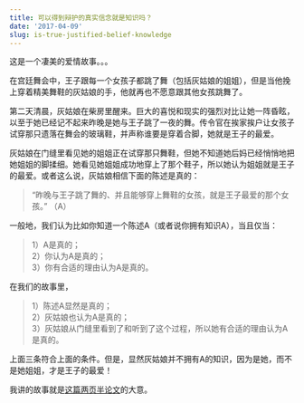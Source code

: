 ```yaml
---
title: 可以得到辩护的真实信念就是知识吗？
date: '2017-04-09'
slug: is-true-justified-belief-knowledge
---
```


这是一个凄美的爱情故事。。。

在宫廷舞会中，王子跟每一个女孩子都跳了舞（包括灰姑娘的姐姐），但是当他挽上穿着精美舞鞋的灰姑娘的手，他就再也不愿意跟其他女孩跳舞了。

第二天清晨，灰姑娘在柴房里醒来。巨大的喜悦和现实的强烈对比让她一阵昏眩，以至于她已经记不起来昨晚是她与王子跳了一夜的舞。传令官在挨家挨户让女孩子试穿那只遗落在舞会的玻璃鞋，并声称谁要是穿着合脚，她就是王子的最爱。

灰姑娘在门缝里看见她的姐姐正在试穿那只舞鞋，但她不知道她后妈已经悄悄地把她姐姐的脚揉细。她看见她姐姐成功地穿上了那个鞋子，所以她认为姐姐就是王子的最爱。或者这么说，灰姑娘相信下面的陈述是真的：

> “昨晚与王子跳了舞的、并且能够穿上舞鞋的女孩，就是王子最爱的那个女孩。” （A）  

一般地，我们认为比如你知道一个陈述A（或者说你拥有知识A），当且仅当：
> 1）A是真的；  
> 2）你认为A是真的；  
> 3）你有合适的理由认为A是真的。  

在我们的故事里，
> 1）陈述A显然是真的；  
> 2）灰姑娘也认为A是真的；  
> 3）灰姑娘从门缝里看到了和听到了这个过程，所以她有合适的理由认为A是真的。  

上面三条符合上面的条件。但是，显然灰姑娘并不拥有A的知识，因为是她，而不是她姐姐，才是王子的最爱！

我讲的故事就是[这篇两页半论文](http://www-bcf.usc.edu/~kleinsch/Gettier.pdf)的大意。